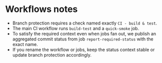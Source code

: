 # Workflows notes

- Branch protection requires a check named exactly `CI - build & test`.
- The main CI workflow runs `build-test` and a `quick-smoke` job.
- To satisfy the required context even when jobs fan out, we publish an aggregated commit status from job `report-required-status` with the exact name.
- If you rename the workflow or jobs, keep the status context stable or update branch protection accordingly.